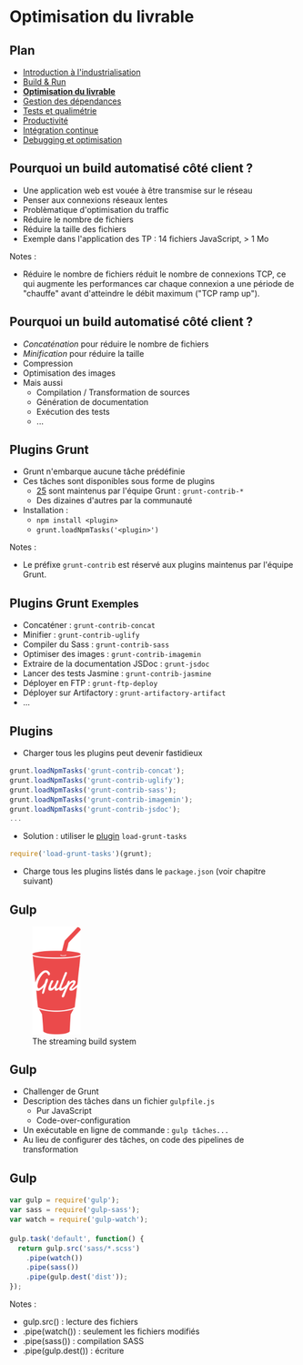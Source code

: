 # Optimisation du livrable

<!-- .slide: data-background="zenika/images/title-background.png" -->



## Plan

<!-- .slide: class="toc" -->

- [Introduction à l'industrialisation](#/1)
- [Build & Run](#/2)
- **[Optimisation du livrable](#/3)**
- [Gestion des dépendances](#/4)
- [Tests et qualimétrie](#/5)
- [Productivité](#/6)
- [Intégration continue](#/7)
- [Debugging et optimisation](#/8)



## Pourquoi un build automatisé côté client ?

- Une application web est vouée à être transmise sur le réseau
- Penser aux connexions réseaux lentes
- Problèmatique d'optimisation du traffic
- Réduire le nombre de fichiers
- Réduire la taille des fichiers
- Exemple dans l'application des TP : 14 fichiers JavaScript, > 1 Mo

Notes :
- Réduire le nombre de fichiers réduit le nombre de connexions TCP, ce qui augmente les performances car chaque connexion a une période de "chauffe" avant d'atteindre le débit maximum ("TCP ramp up").



## Pourquoi un build automatisé côté client ?

- *Concaténation* pour réduire le nombre de fichiers
- *Minification* pour réduire la taille
- Compression
- Optimisation des images
- Mais aussi
  - Compilation / Transformation de sources
  - Génération de documentation
  - Exécution des tests
  - ...



## Plugins Grunt

- Grunt n'embarque aucune tâche prédéfinie
- Ces tâches sont disponibles sous forme de plugins
  - [25](https://github.com/gruntjs/grunt-contrib) sont maintenus par l'équipe
  Grunt : `grunt-contrib-*`
  - Des dizaines d'autres par la communauté
- Installation :
  - `npm install <plugin>`
  - `grunt.loadNpmTasks('<plugin>')`

Notes :
- Le préfixe `grunt-contrib` est réservé aux plugins maintenus par l'équipe
Grunt.



## Plugins Grunt <small>Exemples</small>

- Concaténer : `grunt-contrib-concat`
- Minifier : `grunt-contrib-uglify`
- Compiler du Sass : `grunt-contrib-sass`
- Optimiser des images : `grunt-contrib-imagemin`
- Extraire de la documentation JSDoc : `grunt-jsdoc`
- Lancer des tests Jasmine : `grunt-contrib-jasmine`
- Déployer en FTP : `grunt-ftp-deploy`
- Déployer sur Artifactory : `grunt-artifactory-artifact`
- ...



## Plugins

- Charger tous les plugins peut devenir fastidieux
```js
grunt.loadNpmTasks('grunt-contrib-concat');
grunt.loadNpmTasks('grunt-contrib-uglify');
grunt.loadNpmTasks('grunt-contrib-sass');
grunt.loadNpmTasks('grunt-contrib-imagemin');
grunt.loadNpmTasks('grunt-contrib-jsdoc');
...
```

- Solution : utiliser le
[plugin](https://github.com/sindresorhus/load-grunt-tasks) `load-grunt-tasks`
```js
require('load-grunt-tasks')(grunt);
```
  - Charge tous les plugins listés dans le `package.json` (voir chapitre
  suivant)



## Gulp

<figure>
    <img src="assets/images/gulp-logo.png" alt="Gulp logo"  width="20%"/>
    <figcaption>The streaming build system</figcaption>
</figure>



## Gulp

- Challenger de Grunt
- Description des tâches dans un fichier `gulpfile.js`
  - Pur JavaScript
  - Code-over-configuration
- Un exécutable en ligne de commande : `gulp tâches...`
- Au lieu de configurer des tâches, on code des pipelines de transformation



## Gulp

```js
var gulp = require('gulp');
var sass = require('gulp-sass');
var watch = require('gulp-watch');

gulp.task('default', function() {
  return gulp.src('sass/*.scss')
    .pipe(watch())
    .pipe(sass())
    .pipe(gulp.dest('dist'));
});
```
Notes :
- gulp.src() : lecture des fichiers
- .pipe(watch()) : seulement les fichiers modifiés
- .pipe(sass()) : compilation SASS
- .pipe(gulp.dest()) : écriture



<!-- .slide: data-background="zenika/images/questions.png" -->
<!-- .slide: data-background-size="30%" -->



<!-- .slide: data-background="zenika/images/tp2.png" -->
<!-- .slide: data-background-size="30%" -->
